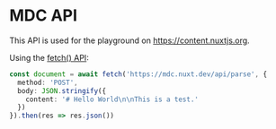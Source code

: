 # MDC API

This API is used for the playground on https://content.nuxtjs.org.

Using the [fetch() API](https://developer.mozilla.org/en-US/docs/Web/API/Fetch_API/Using_Fetch):

```ts
const document = await fetch('https://mdc.nuxt.dev/api/parse', {
  method: 'POST',
  body: JSON.stringify({
    content: '# Hello World\n\nThis is a test.'
  })
}).then(res => res.json())
```